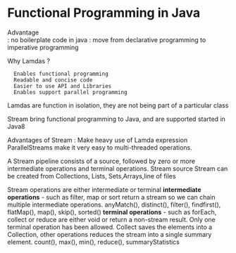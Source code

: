 # Functional Programming in Java

Advantage   
            :   no boilerplate code in java
            :   move from declarative programming to imperative programming

Why Lamdas ?

      Enables functional programming
      Readable and concise code
      Easier to use API and Libraries
      Enables support parallel programming

Lamdas are function in isolation, they are not being part of a particular class 

Stream bring functional programming to Java, and are supported started in Java8

Advantages of Stream : 
    Make heavy use of Lamda expression
    ParallelStreams make it very easy to multi-threaded operations.

A Stream pipeline consists of a source, followed by zero or more intermediate operations and terminal operations.
Stream source
     Stream can be created from Collections, Lists, Sets,Arrays,line of files

Stream operations are either intermediate or terminal
    **intermediate operations** - such as filter, map or sort return a stream so we can chain multiple intermediate operations.
            anyMatch(), distinct(), filter(), findfirst(), flatMap(), map(), skip(), sorted()
    **terminal operations** - such as forEach, collect or reduce are either void or return a non-stream result. Only one terminal operation has been allowed.
        Collect saves the elements into a Collection, other operations reduces the stream into a single summary element.
        count(), max(), min(), reduce(), summaryStatistics
